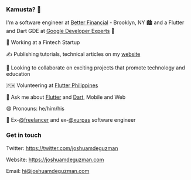 ### Kamusta? 👋

I'm a software engineer at [Better Financial](https://betterbanking.app) - Brooklyn, NY 🏙️ and a Flutter and Dart GDE at [Google Developer Experts](https://developers.google.com/community/experts/directory/profile/profile-joshua_de_guzman) 💙

📱 Working at a Fintech Startup

✍️ Publishing tutorials, technical articles on my [website](https://joshuamdeguzman.com)

👯 Looking to collaborate on exciting projects that promote technology and education

🇵🇭 Volunteering at [Flutter Philippines](https://flutter.ph)

💬 Ask me about [Flutter](http://flutter.dev/) and [Dart](https://dart.dev/), Mobile and Web

😄 Pronouns: he/him/his

💼 Ex-[@freelancer](https://github.com/freelancer) and ex-[@xurpas](https://xurpas.com) software engineer

### Get in touch

Twitter: https://twitter.com/joshuamdeguzman

Website: https://joshuamdeguzman.com

Email: hi@joshuamdeguzman.com
